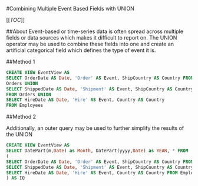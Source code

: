 #Combining Multiple Event Based Fields with UNION

[[_TOC_]]

##About
Event-based or time-series data is often spread across multiple fields or data sources which makes it difficult to report on.  The UNION operator may be used to combine these fields into one and create an artificial categorical field which defines the type of event it is.

##Method 1

```sql
CREATE VIEW EventView AS
SELECT OrderDate AS Date, 'Order' AS Event, ShipCountry AS Country FROM 
Orders UNION
SELECT ShippedDate AS Date, 'Shipment' AS Event, ShipCountry AS Country 
FROM Orders UNION
SELECT HireDate AS Date, 'Hire' AS Event, Country AS Country 
FROM Employees
```

##Method 2

Additionally, an outer query may be used to further simplify the results of the UNION

```sql
CREATE VIEW EventView AS
SELECT DatePart(m,Date) as Month, DatePart(yyyy,Date) as YEAR, * FROM
(
SELECT OrderDate AS Date, 'Order' AS Event, ShipCountry AS Country FROM Orders UNION
SELECT ShippedDate AS Date, 'Shipment' AS Event, ShipCountry AS Country FROM Orders UNION
SELECT HireDate AS Date, 'Hire' AS Event, Country AS Country FROM Employees
) AS IQ
```